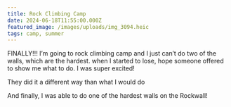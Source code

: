 ```yaml
---
title: Rock Climbing Camp
date: 2024-06-18T11:55:00.000Z
featured_image: /images/uploads/img_3094.heic
tags: camp, summer
---
```

FINALLY!!! I’m going to rock climbing camp and I just can’t do two of the walls, which are the hardest. when I started to lose, hope someone offered to show me what to do. I was super excited!

They did it a different way than what I would do

And finally, I was able to do one of the hardest walls on the Rockwall!
